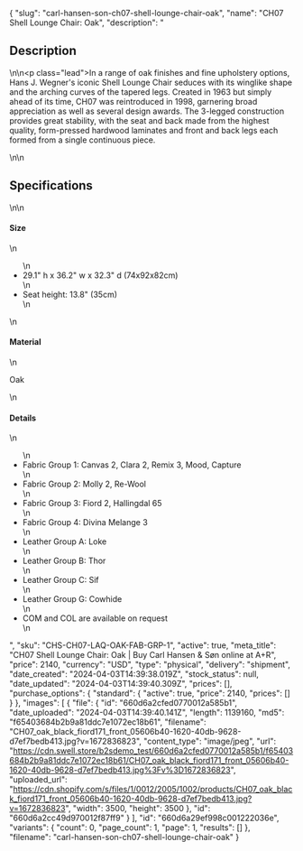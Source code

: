 {
  "slug": "carl-hansen-son-ch07-shell-lounge-chair-oak",
  "name": "CH07 Shell Lounge Chair: Oak",
  "description": "<h2>Description</h2>\n<!-- split -->\n<p class=\"lead\">In a range of oak finishes and fine upholstery options, Hans J. Wegner's iconic Shell Lounge Chair seduces with its winglike shape and the arching curves of the tapered legs. Created in 1963 but simply ahead of its time, CH07 was reintroduced in 1998, garnering broad appreciation as well as several design awards. The 3-legged construction provides great stability, with the seat and back made from the highest quality, form-pressed hardwood laminates and front and back legs each formed from a single continuous piece.</p>\n<!-- split -->\n<h2>Specifications</h2>\n<!-- split -->\n<h4>Size</h4>\n<ul>\n<li>29.1\" h x 36.2\" w x 32.3\" d (74x92x82cm)</li>\n<li>Seat height: 13.8\" (35cm)</li>\n</ul>\n<h4>Material</h4>\n<p>Oak</p>\n<h4>Details</h4>\n<ul>\n<li>Fabric Group 1: Canvas 2, Clara 2, Remix 3, Mood, Capture</li>\n<li>Fabric Group 2: Molly 2, Re-Wool</li>\n<li>Fabric Group 3: Fiord 2, Hallingdal 65</li>\n<li>Fabric Group 4: Divina Melange 3</li>\n<li>Leather Group A: Loke</li>\n<li>Leather Group B: Thor</li>\n<li>Leather Group C: Sif</li>\n<li>Leather Group G: Cowhide</li>\n<li>COM and COL are available on request</li>\n</ul>",
  "sku": "CHS-CH07-LAQ-OAK-FAB-GRP-1",
  "active": true,
  "meta_title": "CH07 Shell Lounge Chair: Oak | Buy Carl Hansen & Søn online at A+R",
  "price": 2140,
  "currency": "USD",
  "type": "physical",
  "delivery": "shipment",
  "date_created": "2024-04-03T14:39:38.019Z",
  "stock_status": null,
  "date_updated": "2024-04-03T14:39:40.309Z",
  "prices": [],
  "purchase_options": {
    "standard": {
      "active": true,
      "price": 2140,
      "prices": []
    }
  },
  "images": [
    {
      "file": {
        "id": "660d6a2cfed0770012a585b1",
        "date_uploaded": "2024-04-03T14:39:40.141Z",
        "length": 1139160,
        "md5": "f65403684b2b9a81ddc7e1072ec18b61",
        "filename": "CH07_oak_black_fiord171_front_05606b40-1620-40db-9628-d7ef7bedb413.jpg?v=1672836823",
        "content_type": "image/jpeg",
        "url": "https://cdn.swell.store/b2sdemo_test/660d6a2cfed0770012a585b1/f65403684b2b9a81ddc7e1072ec18b61/CH07_oak_black_fiord171_front_05606b40-1620-40db-9628-d7ef7bedb413.jpg%3Fv%3D1672836823",
        "uploaded_url": "https://cdn.shopify.com/s/files/1/0012/2005/1002/products/CH07_oak_black_fiord171_front_05606b40-1620-40db-9628-d7ef7bedb413.jpg?v=1672836823",
        "width": 3500,
        "height": 3500
      },
      "id": "660d6a2cc49d970012f87ff9"
    }
  ],
  "id": "660d6a29ef998c001222036e",
  "variants": {
    "count": 0,
    "page_count": 1,
    "page": 1,
    "results": []
  },
  "filename": "carl-hansen-son-ch07-shell-lounge-chair-oak"
}